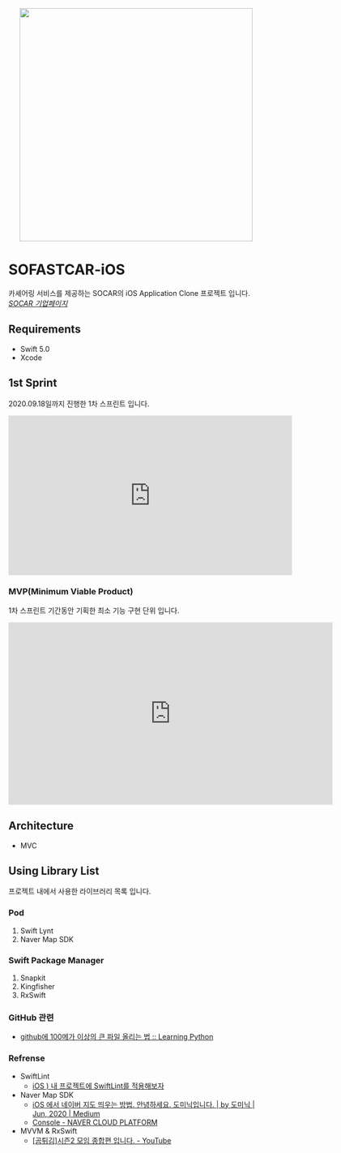 <p align="center">
  <img width="460" src="https://user-images.githubusercontent.com/45344633/93497199-23ff0380-f94b-11ea-819d-98c77c3711bc.png">
</p>

# SOFASTCAR-iOS
카셰어링 서비스를 제공하는 SOCAR의 iOS Application Clone 프로젝트 입니다.
*[SOCAR 기업페이지](https://www.socar.kr/)*

## Requirements

- Swift 5.0
- Xcode

## 1st Sprint
2020.09.18일까지 진행한 1차 스프린트 입니다.

<iframe width="560" height="315"
src="https://youtu.be/IFfAk-nuQko" 
frameborder="0" 
allow="accelerometer; autoplay; encrypted-media; gyroscope; picture-in-picture" 
allowfullscreen></iframe>


### MVP(Minimum Viable Product)
1차 스프린트 기간동안 기획한 최소 기능 구현 단위 입니다.

<iframe width="640" height="360" src="https://youtu.be/IFfAk-nuQko" frameborder="0" gesture="media" allowfullscreen=""></iframe>

## Architecture

- MVC



## Using Library List
프로젝트 내에서 사용한 라이브러리 목록 입니다.
### Pod

1. Swift Lynt
2. Naver Map SDK

### Swift Package Manager

1. Snapkit
2. Kingfisher
3. RxSwift



### GitHub 관련

-  [github에 100메가 이상의 큰 파일 올리는 법 :: Learning Python](https://lpython.tistory.com/53) 



### Refrense

- SwiftLint
  -  [iOS ) 내 프로젝트에 SwiftLint를 적용해보자](https://zeddios.tistory.com/447) 
- Naver Map SDK
  -  [iOS 에서 네이버 지도 띄우는 방법. 안녕하세요. 도미닉입니다. | by 도미닉 | Jun, 2020 | Medium](https://medium.com/@kiljh11/ios-%EC%97%90%EC%84%9C-%EB%84%A4%EC%9D%B4%EB%B2%84-%EC%A7%80%EB%8F%84-%EB%9D%84%EC%9A%B0%EB%8A%94-%EB%B0%A9%EB%B2%95-ad589928a66b) 
  -  [Console - NAVER CLOUD PLATFORM](https://console.ncloud.com/) 
- MVVM & RxSwift
  -  [[곰튀김]시즌2 모임 종합편 입니다. - YouTube](https://www.youtube.com/watch?v=iHKBNYMWd5I) 

